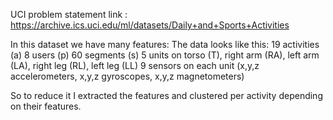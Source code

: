 UCI problem statement link : https://archive.ics.uci.edu/ml/datasets/Daily+and+Sports+Activities



In this dataset we have many features:
The data looks like this:
19 activities (a) 
8 users (p) 
60 segments (s) 
5 units on torso (T), right arm (RA), left arm (LA), right leg (RL), left leg (LL) 
9 sensors on each unit (x,y,z accelerometers, x,y,z gyroscopes, x,y,z magnetometers) 

So to reduce it I extracted the features and clustered per activity depending on their features.
